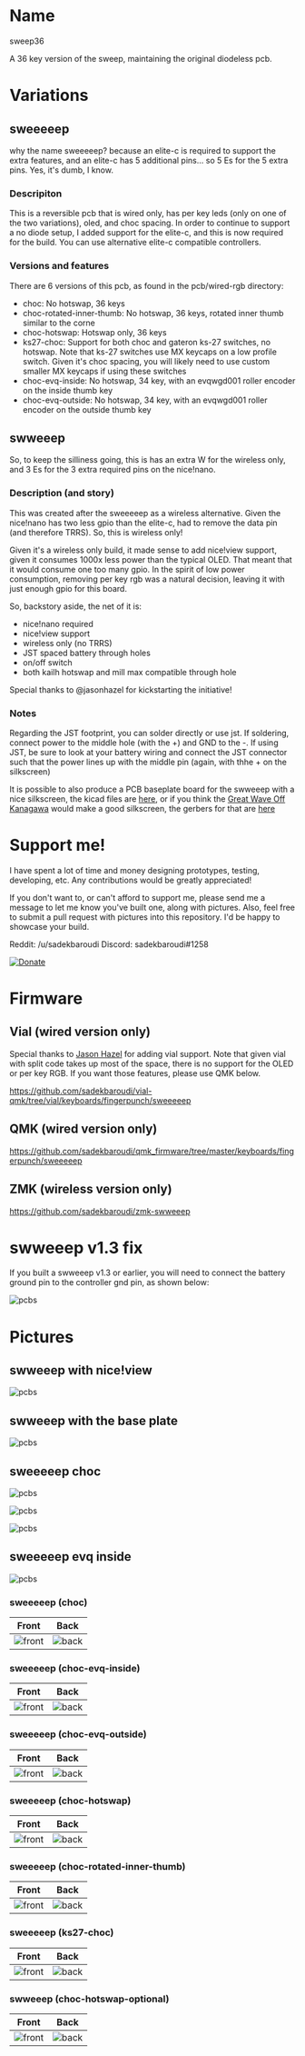 # Name

sweep36

A 36 key version of the sweep, maintaining the original diodeless pcb.

# Variations

## sweeeeep

why the name sweeeeep? because an elite-c is required to support the extra features, and an elite-c has 5 additional pins... so 5 Es for the 5 extra pins. Yes, it's dumb, I know.

### Descripiton

This is a reversible pcb that is wired only, has per key leds (only on one of the two variations), oled, and choc spacing. In order to continue to support a no diode setup, I added support for the elite-c, and this is now required for the build. You can use alternative elite-c compatible controllers.

### Versions and features

There are 6 versions of this pcb, as found in the pcb/wired-rgb directory:
* choc: No hotswap, 36 keys
* choc-rotated-inner-thumb: No hotswap, 36 keys, rotated inner thumb similar to the corne
* choc-hotswap: Hotswap only, 36 keys
* ks27-choc: Support for both choc and gateron ks-27 switches, no hotswap. Note that ks-27 switches use MX keycaps on a low profile switch. Given it's choc spacing, you will likely need to use custom smaller MX keycaps if using these switches
* choc-evq-inside: No hotswap, 34 key, with an evqwgd001 roller encoder on the inside thumb key
* choc-evq-outside: No hotswap, 34 key, with an evqwgd001 roller encoder on the outside thumb key

## swweeep

So, to keep the silliness going, this is has an extra W for the wireless only, and 3 Es for the 3 extra required pins on the nice!nano.

### Description (and story)

This was created after the sweeeeep as a wireless alternative. Given the nice!nano has two less gpio than the elite-c, had to remove the data pin (and therefore TRRS). So, this is wireless only!

Given it's a wireless only build, it made sense to add nice!view support, given it consumes 1000x less power than the typical OLED. That meant that it would consume one too many gpio. In the spirit of low power consumption, removing per key rgb was a natural decision, leaving it with just enough gpio for this board.

So, backstory aside, the net of it is:
* nice!nano required
* nice!view support
* wireless only (no TRRS)
* JST spaced battery through holes
* on/off switch
* both kailh hotswap and mill max compatible through hole

Special thanks to @jasonhazel for kickstarting the initiative!

### Notes

Regarding the JST footprint, you can solder directly or use jst. If soldering, connect power to the middle hole (with the +) and GND to the -. If using JST, be sure to look at your battery wiring and connect the JST connector such that the power lines up with the middle pin (again, with thhe + on the silkscreen)

It is possible to also produce a PCB baseplate board for the swweeep with a nice silkscreen, the kicad files are [here](https://github.com/sadekbaroudi/sweep36/tree/master/sweeeeep), or if you think the [Great Wave Off Kanagawa](https://en.wikipedia.org/wiki/The_Great_Wave_off_Kanagawa) would make a good silkscreen, the gerbers for that are [here](https://github.com/sadekbaroudi/sweep36/blob/master/swweeep/swweeep-base/gerber/v1.0-kanagawa-gerbers.zip)

# Support me!

I have spent a lot of time and money designing prototypes, testing, developing, etc. Any contributions would be greatly appreciated!

If you don't want to, or can't afford to support me, please send me a message to let me know you've built one, along with pictures. Also, feel free to submit a pull request with pictures into this repository. I'd be happy to showcase your build.

Reddit: /u/sadekbaroudi
Discord: sadekbaroudi#1258

[![Donate](https://img.shields.io/badge/Donate-PayPal-green.svg)](https://www.paypal.com/paypalme/sadekbaroudi)

# Firmware

## Vial (wired version only)

Special thanks to [Jason Hazel](https://github.com/jasonhazel) for adding vial support. Note that given vial with split code takes up most of the space, there is no support for the OLED or per key RGB. If you want those features, please use QMK below.

https://github.com/sadekbaroudi/vial-qmk/tree/vial/keyboards/fingerpunch/sweeeeep

## QMK (wired version only)

https://github.com/sadekbaroudi/qmk_firmware/tree/master/keyboards/fingerpunch/sweeeeep

## ZMK (wireless version only)

https://github.com/sadekbaroudi/zmk-swweeep

# swweeep v1.3 fix

If you built a swweeep v1.3 or earlier, you will need to connect the battery ground pin to the controller gnd pin, as shown below:

![pcbs](images/swweeep-v1.3-bodge.jpg)

# Pictures

## swweeep with nice!view

![pcbs](images/swweeep-1.jpg)

## swweeep with the base plate

![pcbs](images/swweeep-base.jpg)

## sweeeeep choc

![pcbs](images/sweeeeep-1.jpg)

![pcbs](images/sweeeeep-2.jpg)

![pcbs](images/pcb-kicad.png)

## sweeeeep evq inside

![pcbs](images/sweeeeep-evq-inner.png)

### sweeeeep (choc)
| Front | Back |
| :---: | :---: |
| ![front](pcb_images/sweeeeep/choc/half-swept-top.png) | ![back](pcb_images/sweeeeep/choc/half-swept-bottom.png) |

### sweeeeep (choc-evq-inside)
| Front | Back |
| :---: | :---: |
| ![front](pcb_images/sweeeeep/choc-evq-inside/half-swept-top.png) | ![back](pcb_images/sweeeeep/choc-evq-inside/half-swept-bottom.png) |

### sweeeeep (choc-evq-outside)
| Front | Back |
| :---: | :---: |
| ![front](pcb_images/sweeeeep/choc-evq-outside/half-swept-top.png) | ![back](pcb_images/sweeeeep/choc-evq-outside/half-swept-bottom.png) |

### sweeeeep (choc-hotswap)
| Front | Back |
| :---: | :---: |
| ![front](pcb_images/sweeeeep/choc-hotswap/half-swept-top.png) | ![back](pcb_images/sweeeeep/choc-hotswap/half-swept-bottom.png) |

### sweeeeep (choc-rotated-inner-thumb)
| Front | Back |
| :---: | :---: |
| ![front](pcb_images/sweeeeep/choc-rotated-inner-thumb/half-swept-top.png) | ![back](pcb_images/sweeeeep/choc-rotated-inner-thumb/half-swept-bottom.png) |

### sweeeeep (ks27-choc)
| Front | Back |
| :---: | :---: |
| ![front](pcb_images/sweeeeep/ks27-choc/half-swept-top.png) | ![back](pcb_images/sweeeeep/ks27-choc/half-swept-bottom.png) |

### swweeep (choc-hotswap-optional)
| Front | Back |
| :---: | :---: |
| ![front](pcb_images/swweeep/choc-hotswap-optional/half-swept-top.png) | ![back](pcb_images/swweeep/choc-hotswap-optional/half-swept-bottom.png) |
